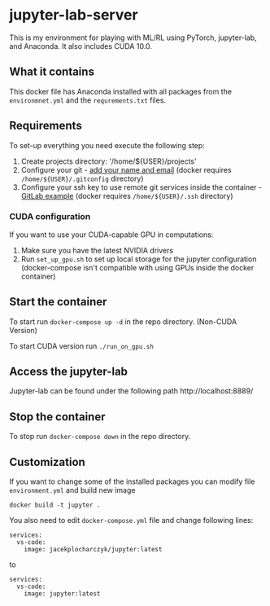 # jupyter-lab-server
This is my environment for playing with ML/RL using PyTorch, jupyter-lab, and Anaconda.
It also includes CUDA 10.0.

## What it contains
This docker file has Anaconda installed with all packages from the `environmnet.yml` 
and the `requrements.txt` files. 

## Requirements
To set-up everything you need execute the following step:  
1. Create projects directory: '/home/${USER}/projects'
1. Configure your git - [add your name and email](https://git-scm.com/book/en/v2/Getting-Started-First-Time-Git-Setup)
   (docker requires `/home/${USER}/.gitconfig` directory)
1. Configure your ssh key to use remote git services inside the container - [GitLab example](https://docs.gitlab.com/ee/ssh/)
   (docker requires `/home/${USER}/.ssh` directory)

### CUDA configuration
If you want to use your CUDA-capable GPU in computations:
1. Make sure you have the latest NVIDIA drivers
2. Run `set_up_gpu.sh` to set up local storage for the jupyter configuration  
   (docker-compose isn't compatible with using GPUs inside the docker container)

## Start the container
To start run `docker-compose up -d` in the repo directory. (Non-CUDA Version)  

To start CUDA version run `./run_on_gpu.sh`

## Access the jupyter-lab
Jupyter-lab can be found under the following path http://localhost:8889/

## Stop the container
To stop run `docker-compose down` in the repo directory.

## Customization
If you want to change some of the installed packages you can modify file `environment.yml` and build new image  
```
docker build -t jupyter .
```

You also need to edit `docker-compose.yml` file and change following lines:
```
services:
  vs-code:
    image: jacekplocharczyk/jupyter:latest
```
to
```
services:
  vs-code:
    image: jupyter:latest
```
